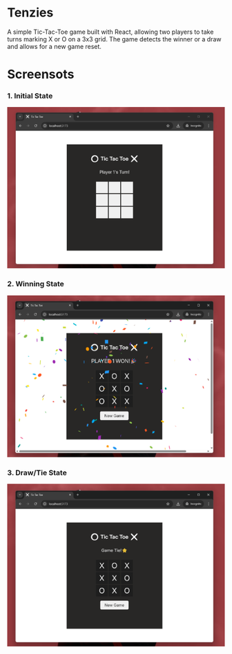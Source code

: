 # Tenzies

A simple Tic-Tac-Toe game built with React, allowing two players to take turns marking X or O on a 3x3 grid. The game detects the winner or a draw and allows for a new game reset.


# Screensots

### 1. Initial State
<center>
    <img src="./screenshots/1.png" />
</center>

### 2. Winning State
<center>
    <img src="./screenshots/2.png" />
</center>

### 3. Draw/Tie State
<center>
    <img src="./screenshots/3.png" />
</center>